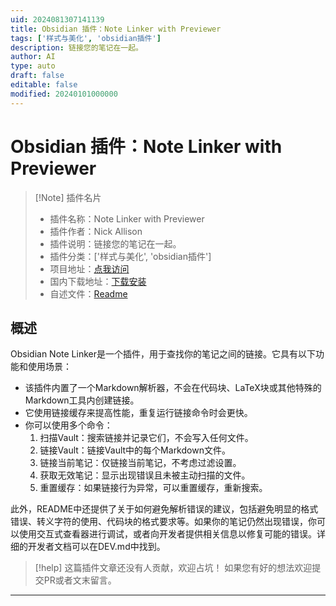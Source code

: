 ```yaml
---
uid: 2024081307141139
title: Obsidian 插件：Note Linker with Previewer
tags: ['样式与美化', 'obsidian插件']
description: 链接您的笔记在一起。
author: AI
type: auto
draft: false
editable: false
modified: 20240101000000
---
```


# Obsidian 插件：Note Linker with Previewer

> [!Note] 插件名片
> - 插件名称：Note Linker with Previewer
> - 插件作者：Nick Allison
> - 插件说明：链接您的笔记在一起。
> - 插件分类：['样式与美化', 'obsidian插件']
> - 项目地址：[点我访问](https://github.com/nickrallison/obsidian-note-linker-with-previewer)
> - 国内下载地址：[下载安装](https://pkmer.cn/products/plugin/pluginMarket/?note-linker-with-previewer)
> - 自述文件：[Readme](https://ghproxy.net/https://raw.githubusercontent.com/nickrallison/obsidian-note-linker-with-previewer/main/README.md)



## 概述

Obsidian Note Linker是一个插件，用于查找你的笔记之间的链接。它具有以下功能和使用场景：

- 该插件内置了一个Markdown解析器，不会在代码块、LaTeX块或其他特殊的Markdown工具内创建链接。
- 它使用链接缓存来提高性能，重复运行链接命令时会更快。
- 你可以使用多个命令：
  1. 扫描Vault：搜索链接并记录它们，不会写入任何文件。
  2. 链接Vault：链接Vault中的每个Markdown文件。
  3. 链接当前笔记：仅链接当前笔记，不考虑过滤设置。
  4. 获取无效笔记：显示出现错误且未被主动扫描的文件。
  5. 重置缓存：如果链接行为异常，可以重置缓存，重新搜索。

此外，README中还提供了关于如何避免解析错误的建议，包括避免明显的格式错误、转义字符的使用、代码块的格式要求等。如果你的笔记仍然出现错误，你可以使用交互式查看器进行调试，或者向开发者提供相关信息以修复可能的错误。详细的开发者文档可以在DEV.md中找到。


> [!help] 
> 这篇插件文章还没有人贡献，欢迎占坑！
> 如果您有好的想法欢迎提交PR或者文末留言。
> 

---



